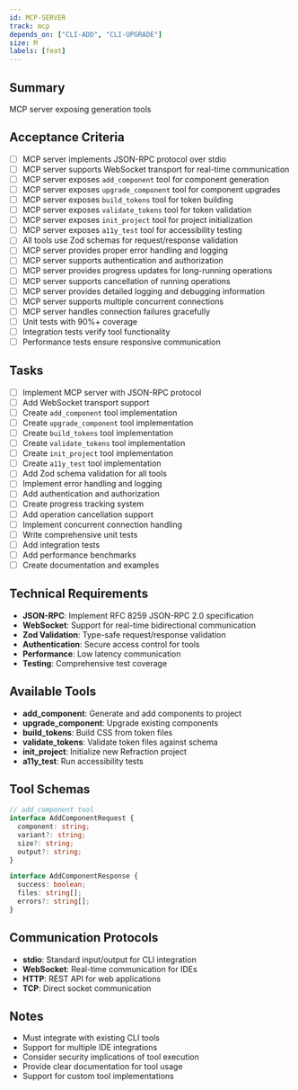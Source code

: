 ```yaml
---
id: MCP-SERVER
track: mcp
depends_on: ["CLI-ADD", "CLI-UPGRADE"]
size: M
labels: [feat]
---
```


## Summary

MCP server exposing generation tools

## Acceptance Criteria

- [ ] MCP server implements JSON-RPC protocol over stdio
- [ ] MCP server supports WebSocket transport for real-time communication
- [ ] MCP server exposes `add_component` tool for component generation
- [ ] MCP server exposes `upgrade_component` tool for component upgrades
- [ ] MCP server exposes `build_tokens` tool for token building
- [ ] MCP server exposes `validate_tokens` tool for token validation
- [ ] MCP server exposes `init_project` tool for project initialization
- [ ] MCP server exposes `a11y_test` tool for accessibility testing
- [ ] All tools use Zod schemas for request/response validation
- [ ] MCP server provides proper error handling and logging
- [ ] MCP server supports authentication and authorization
- [ ] MCP server provides progress updates for long-running operations
- [ ] MCP server supports cancellation of running operations
- [ ] MCP server provides detailed logging and debugging information
- [ ] MCP server supports multiple concurrent connections
- [ ] MCP server handles connection failures gracefully
- [ ] Unit tests with 90%+ coverage
- [ ] Integration tests verify tool functionality
- [ ] Performance tests ensure responsive communication

## Tasks

- [ ] Implement MCP server with JSON-RPC protocol
- [ ] Add WebSocket transport support
- [ ] Create `add_component` tool implementation
- [ ] Create `upgrade_component` tool implementation
- [ ] Create `build_tokens` tool implementation
- [ ] Create `validate_tokens` tool implementation
- [ ] Create `init_project` tool implementation
- [ ] Create `a11y_test` tool implementation
- [ ] Add Zod schema validation for all tools
- [ ] Implement error handling and logging
- [ ] Add authentication and authorization
- [ ] Create progress tracking system
- [ ] Add operation cancellation support
- [ ] Implement concurrent connection handling
- [ ] Write comprehensive unit tests
- [ ] Add integration tests
- [ ] Add performance benchmarks
- [ ] Create documentation and examples

## Technical Requirements

- **JSON-RPC**: Implement RFC 8259 JSON-RPC 2.0 specification
- **WebSocket**: Support for real-time bidirectional communication
- **Zod Validation**: Type-safe request/response validation
- **Authentication**: Secure access control for tools
- **Performance**: Low latency communication
- **Testing**: Comprehensive test coverage

## Available Tools

- **add_component**: Generate and add components to project
- **upgrade_component**: Upgrade existing components
- **build_tokens**: Build CSS from token files
- **validate_tokens**: Validate token files against schema
- **init_project**: Initialize new Refraction project
- **a11y_test**: Run accessibility tests

## Tool Schemas

```typescript
// add_component tool
interface AddComponentRequest {
  component: string;
  variant?: string;
  size?: string;
  output?: string;
}

interface AddComponentResponse {
  success: boolean;
  files: string[];
  errors?: string[];
}
```

## Communication Protocols

- **stdio**: Standard input/output for CLI integration
- **WebSocket**: Real-time communication for IDEs
- **HTTP**: REST API for web applications
- **TCP**: Direct socket communication

## Notes

- Must integrate with existing CLI tools
- Support for multiple IDE integrations
- Consider security implications of tool execution
- Provide clear documentation for tool usage
- Support for custom tool implementations
